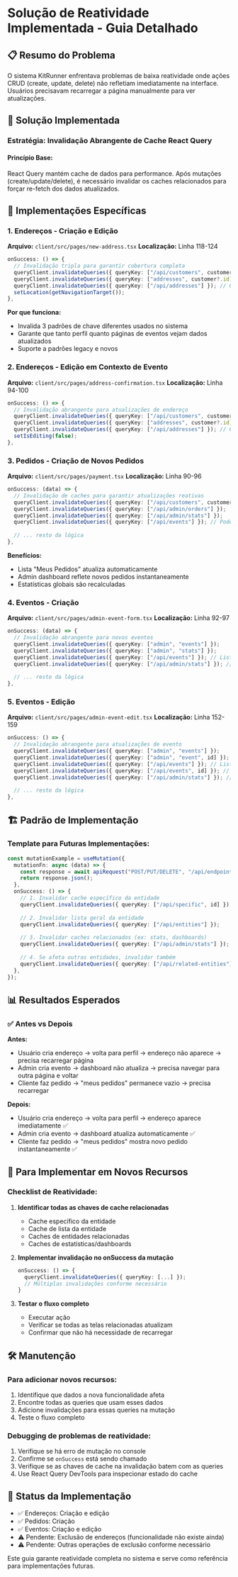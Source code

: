 # Solução de Reatividade Implementada - Guia Detalhado

## 📋 Resumo do Problema
O sistema KitRunner enfrentava problemas de baixa reatividade onde ações CRUD (create, update, delete) não refletiam imediatamente na interface. Usuários precisavam recarregar a página manualmente para ver atualizações.

## 🔧 Solução Implementada

### Estratégia: Invalidação Abrangente de Cache React Query

#### Princípio Base:
React Query mantém cache de dados para performance. Após mutações (create/update/delete), é necessário invalidar os caches relacionados para forçar re-fetch dos dados atualizados.

## 📍 Implementações Específicas

### 1. **Endereços - Criação e Edição**

**Arquivo:** `client/src/pages/new-address.tsx`
**Localização:** Linha 118-124

```typescript
onSuccess: () => {
  // Invalidação tripla para garantir cobertura completa
  queryClient.invalidateQueries({ queryKey: ["/api/customers", customer?.id, "addresses"] });
  queryClient.invalidateQueries({ queryKey: ["addresses", customer?.id] }); // Legacy support
  queryClient.invalidateQueries({ queryKey: ["/api/addresses"] }); // General addresses
  setLocation(getNavigationTarget());
},
```

**Por que funciona:**
- Invalida 3 padrões de chave diferentes usados no sistema
- Garante que tanto perfil quanto páginas de eventos vejam dados atualizados
- Suporte a padrões legacy e novos

### 2. **Endereços - Edição em Contexto de Evento**

**Arquivo:** `client/src/pages/address-confirmation.tsx`
**Localização:** Linha 94-100

```typescript
onSuccess: () => {
  // Invalidação abrangente para atualizações de endereço
  queryClient.invalidateQueries({ queryKey: ["/api/customers", customer?.id, "addresses"] });
  queryClient.invalidateQueries({ queryKey: ["addresses", customer?.id] }); // Legacy support
  queryClient.invalidateQueries({ queryKey: ["/api/addresses"] }); // General addresses
  setIsEditing(false);
},
```

### 3. **Pedidos - Criação de Novos Pedidos**

**Arquivo:** `client/src/pages/payment.tsx`
**Localização:** Linha 90-96

```typescript
onSuccess: (data) => {
  // Invalidação de caches para garantir atualizações reativas
  queryClient.invalidateQueries({ queryKey: ["/api/customers", customer?.id, "orders"] });
  queryClient.invalidateQueries({ queryKey: ["/api/admin/orders"] });
  queryClient.invalidateQueries({ queryKey: ["/api/admin/stats"] });
  queryClient.invalidateQueries({ queryKey: ["/api/events"] }); // Pode afetar estatísticas do evento
  
  // ... resto da lógica
},
```

**Benefícios:**
- Lista "Meus Pedidos" atualiza automaticamente
- Admin dashboard reflete novos pedidos instantaneamente
- Estatísticas globais são recalculadas

### 4. **Eventos - Criação**

**Arquivo:** `client/src/pages/admin-event-form.tsx`
**Localização:** Linha 92-97

```typescript
onSuccess: (data) => {
  // Invalidação abrangente para novos eventos
  queryClient.invalidateQueries({ queryKey: ["admin", "events"] });
  queryClient.invalidateQueries({ queryKey: ["admin", "stats"] });
  queryClient.invalidateQueries({ queryKey: ["/api/events"] }); // Lista pública de eventos
  queryClient.invalidateQueries({ queryKey: ["/api/admin/stats"] }); // Estatísticas do dashboard
  
  // ... resto da lógica
},
```

### 5. **Eventos - Edição**

**Arquivo:** `client/src/pages/admin-event-edit.tsx`
**Localização:** Linha 152-159

```typescript
onSuccess: () => {
  // Invalidação abrangente para atualizações de evento
  queryClient.invalidateQueries({ queryKey: ["admin", "events"] });
  queryClient.invalidateQueries({ queryKey: ["admin", "event", id] });
  queryClient.invalidateQueries({ queryKey: ["/api/events"] }); // Lista pública de eventos
  queryClient.invalidateQueries({ queryKey: ["/api/events", id] }); // Evento específico
  queryClient.invalidateQueries({ queryKey: ["/api/admin/stats"] }); // Estatísticas do dashboard
  
  // ... resto da lógica
},
```

## 🏗️ Padrão de Implementação

### Template para Futuras Implementações:

```typescript
const mutationExample = useMutation({
  mutationFn: async (data) => {
    const response = await apiRequest("POST/PUT/DELETE", "/api/endpoint", data);
    return response.json();
  },
  onSuccess: () => {
    // 1. Invalidar cache específico da entidade
    queryClient.invalidateQueries({ queryKey: ["/api/specific", id] });
    
    // 2. Invalidar lista geral da entidade
    queryClient.invalidateQueries({ queryKey: ["/api/entities"] });
    
    // 3. Invalidar caches relacionados (ex: stats, dashboards)
    queryClient.invalidateQueries({ queryKey: ["/api/admin/stats"] });
    
    // 4. Se afeta outras entidades, invalidar também
    queryClient.invalidateQueries({ queryKey: ["/api/related-entities"] });
  },
});
```

## 📊 Resultados Esperados

### ✅ Antes vs Depois

**Antes:**
- Usuário cria endereço → volta para perfil → endereço não aparece → precisa recarregar página
- Admin cria evento → dashboard não atualiza → precisa navegar para outra página e voltar
- Cliente faz pedido → "meus pedidos" permanece vazio → precisa recarregar

**Depois:**
- Usuário cria endereço → volta para perfil → endereço aparece imediatamente ✅
- Admin cria evento → dashboard atualiza automaticamente ✅
- Cliente faz pedido → "meus pedidos" mostra novo pedido instantaneamente ✅

## 🔄 Para Implementar em Novos Recursos

### Checklist de Reatividade:

1. **Identificar todas as chaves de cache relacionadas**
   - Cache específico da entidade
   - Cache de lista da entidade
   - Caches de entidades relacionadas
   - Caches de estatísticas/dashboards

2. **Implementar invalidação no onSuccess da mutação**
   ```typescript
   onSuccess: () => {
     queryClient.invalidateQueries({ queryKey: [...] });
     // Múltiplas invalidações conforme necessário
   }
   ```

3. **Testar o fluxo completo**
   - Executar ação
   - Verificar se todas as telas relacionadas atualizam
   - Confirmar que não há necessidade de recarregar

## 🛠️ Manutenção

### Para adicionar novos recursos:
1. Identifique que dados a nova funcionalidade afeta
2. Encontre todas as queries que usam esses dados
3. Adicione invalidações para essas queries na mutação
4. Teste o fluxo completo

### Debugging de problemas de reatividade:
1. Verifique se há erro de mutação no console
2. Confirme se `onSuccess` está sendo chamado
3. Verifique se as chaves de cache na invalidação batem com as queries
4. Use React Query DevTools para inspecionar estado do cache

## 🎯 Status da Implementação

- ✅ Endereços: Criação e edição
- ✅ Pedidos: Criação  
- ✅ Eventos: Criação e edição
- ⚠️ Pendente: Exclusão de endereços (funcionalidade não existe ainda)
- ⚠️ Pendente: Outras operações de exclusão conforme necessário

Este guia garante reatividade completa no sistema e serve como referência para implementações futuras.